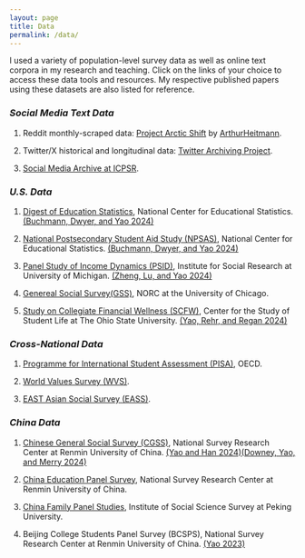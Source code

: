 ```yaml
---
layout: page
title: Data
permalink: /data/
---
```


I used a variety of population-level survey data as well as online text corpora in my research and teaching. Click on the links of your choice to access these data tools and resources. My respective published papers using these datasets are also listed for reference.

### *Social Media Text Data*

1. Reddit monthly-scraped data: [Project Arctic Shift](https://github.com/ArthurHeitmann/arctic_shift) by [ArthurHeitmann](https://github.com/ArthurHeitmann/arctic_shift/blob/master/file_content_explanations.md).

2. Twitter/X historical and longitudinal data: [Twitter Archiving Project](https://archive.org/details/twitterarchive?tab=collection).

3. [Social Media Archive at ICPSR](https://socialmediaarchive.org).

### *U.S. Data*

1. [Digest of Education Statistics](https://nces.ed.gov/programs/digest/), National Center for Educational Statistics. [(Buchmann, Dwyer, and Yao 2024)](https://www.rsfjournal.org/content/11/1/154)

2. [National Postsecondary Student Aid Study (NPSAS)](https://nces.ed.gov/surveys/npsas/), National Center for Educational Statistics. [(Buchmann, Dwyer, and Yao 2024)](https://www.rsfjournal.org/content/11/1/154)

3. [Panel Study of Income Dynamics (PSID)](https://psidonline.isr.umich.edu/), Institute for Social Research at University of Michigan. [(Zheng, Lu, and Yao 2024)](https://www.sciencedirect.com/science/article/abs/pii/S0049089X24000371)

4. [Genereal Social Survey(GSS)](https://gss.norc.org/), NORC at the University of Chicago.

5. [Study on Collegiate Financial Wellness (SCFW)](https://cssl.osu.edu/research-projects/study-on-collegiate-financial-wellness), Center for the Study of Student Life at The Ohio State University. [(Yao, Rehr, and Regan 2024)](https://link.springer.com/article/10.1007/s10834-022-09860-1)

### *Cross-National Data*

1. [Programme for International Student Assessment (PISA)](https://www.oecd.org/en/about/programmes/pisa.html), OECD.

2. [World Values Survey (WVS)](https://www.worldvaluessurvey.org/wvs.jsp).

3. [EAST Asian Social Survey (EASS)](https://www.eassda.org/?ckattempt=1).

### *China Data*

1. [Chinese General Social Survey (CGSS)](http://cgss.ruc.edu.cn/English/Home.htm), National Survey Research Center at Renmin University of China. [(Yao and Han 2024)](https://journals.sagepub.com/doi/abs/10.1177/2057150X241237629)[(Downey, Yao, and Merry 2024)](https://journals.sagepub.com/doi/abs/10.1177/0192513X231162977)

2. [China Education Panel Survey](http://ceps.ruc.edu.cn/English/Overview/Overview.htm), National Survey Research Center at Renmin University of China.

3. [China Family Panel Studies](https://www.isss.pku.edu.cn/cfps/en/), Institute of Social Science Survey at Peking University.

4. Beijing College Students Panel Survey (BCSPS), National Survey Research Center at Renmin University of China. [(Yao 2023)](https://journals.sagepub.com/doi/abs/10.1177/07311214221124536)


